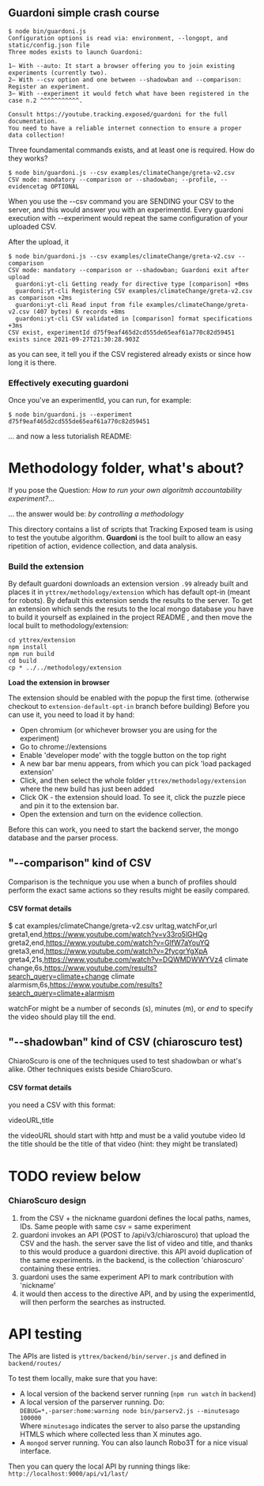 ## Guardoni simple crash course

``` 
$ node bin/guardoni.js
Configuration options is read via: environment, --longopt, and static/config.json file
Three modes exists to launch Guardoni:

1— With --auto: It start a browser offering you to join existing experiments (currently two).
2— With --csv option and one between --shadowban and --comparison: Register an experiment.
3— With --experiment it would fetch what have been registered in the case n.2 ^^^^^^^^^^^.

Consult https://youtube.tracking.exposed/guardoni for the full documentation.
You need to have a reliable internet connection to ensure a proper data collection!
``` 

Three foundamental commands exists, and at least one is required. How do they works?


``` 
$ node bin/guardoni.js --csv examples/climateChange/greta-v2.csv
CSV mode: mandatory --comparison or --shadowban; --profile, --evidencetag OPTIONAL
``` 

When you use the --csv command you are SENDING your CSV to the server, and this would answer you with an experimentId. Every guardoni execution with --experiment <experimentId> would repeat the same configuration of your uploaded CSV.

After the upload, it 

``` 
$ node bin/guardoni.js --csv examples/climateChange/greta-v2.csv --comparison 
CSV mode: mandatory --comparison or --shadowban; Guardoni exit after upload
  guardoni:yt-cli Getting ready for directive type [comparison] +0ms
  guardoni:yt-cli Registering CSV examples/climateChange/greta-v2.csv as comparison +2ms
  guardoni:yt-cli Read input from file examples/climateChange/greta-v2.csv (407 bytes) 6 records +8ms
  guardoni:yt-cli CSV validated in [comparison] format specifications +3ms
CSV exist, experimentId d75f9eaf465d2cd555de65eaf61a770c82d59451 exists since 2021-09-27T21:30:28.903Z
``` 

as you can see, it tell you if the CSV registered already exists or since how long it is there.


### Effectively executing guardoni

Once you've an experimentId, you can run, for example:

``` 
$ node bin/guardoni.js --experiment d75f9eaf465d2cd555de65eaf61a770c82d59451 
``` 


... and now a less tutorialish README:

# Methodology folder, what's about?

If you pose the Question: *How to run your own algoritmh accountability experiment?*...

... the answer would be: *by controlling a methodology*

This directory contains a list of scripts that Tracking Exposed team is using to test the youtube algorithm. **Guardoni** is the tool built to allow an easy ripetition of action, evidence collection, and data analysis.

### Build the extension

By default guardoni downloads an extension version `.99` already built and places it in `yttrex/methodology/extension` which has default opt-in (meant for robots). 
By default this extension sends the results to the server.
To get an extension which sends the resuts to the local mongo database you have to build it yourself as explained in the project README , and then move the local built to methodology/extension:

```
cd yttrex/extension
npm install
npm run build
cd build
cp * ../../methodology/extension
```

**Load the extension in browser**

The extension should be enabled with the popup the first time. (otherwise checkout to `extension-default-opt-in` branch before building)
Before you can use it, you need to load it by hand: 
- Open chromium (or whichever browser you are using for the experiment)
- Go to chrome://extensions
- Enable 'developer mode' with the toggle button on the top right
- A new bar bar menu appears, from which you can pick 'load packaged extension'
- Click, and then select the whole folder `yttrex/methodology/extension` where the new build has just been added
- Click OK - the extension should load. To see it, click the puzzle piece and pin it to the extension bar.
- Open the extension and turn on the evidence collection.

Before this can work, you need to start the backend server, the mongo database and the parser process.


## "--comparison" kind of CSV

Comparison is the technique you use when a bunch of profiles should perform the exact same actions so they results might be easily compared.

#### CSV format details

$ cat examples/climateChange/greta-v2.csv
urltag,watchFor,url
greta1,end,https://www.youtube.com/watch?v=v33ro5lGHQg
greta2,end,https://www.youtube.com/watch?v=GlfW7aYouYQ
greta3,end,https://www.youtube.com/watch?v=2fycgrYgXpA
greta4,21s,https://www.youtube.com/watch?v=DQWMDWWYVz4
climate change,6s,https://www.youtube.com/results?search_query=climate+change
climate alarmism,6s,https://www.youtube.com/results?search_query=climate+alarmism

watchFor might be a number of seconds (s), minutes (m), or *end* to specify the video should play till the end.

## "--shadowban" kind of CSV (chiaroscuro test)

ChiaroScuro is one of the techniques used to test shadowban or what's alike. Other techniques exists beside ChiaroScuro.

#### CSV format details

you need a CSV with this format:

  videoURL,title

the videoURL should start with http and must be a valid youtube video Id
the title should be the title of that video (hint: they might be translated)


# TODO review below 

### ChiaroScuro design

1. from the CSV + the nickname guardoni defines the local paths, names, IDs. Same people with same csv = same experiment
2. guardoni invokes an API (POST to /api/v3/chiaroscuro) that upload the CSV and the hash. the server save the list of video and title, and thanks to this would produce a guardoni directive. this API avoid duplication of the same experiments. in the backend, is the collection 'chiaroscuro' containing these entries.
3. guardoni uses the same experiment API to mark contribution with 'nickname'
4. it would then access to the directive API, and by using the experimentId, will then perform the searches as instructed.


# API testing 

The APIs are listed is `yttrex/backend/bin/server.js` and defined in `backend/routes/`

To test them locally, make sure that you have:
- A local version of the backend server running (`npm run watch` in `backend`)
- A local version of the parserver running. Do: 
<br>`DEBUG=*,-parser:home:warning node bin/parserv2.js --minutesago 100000`<br>
Where `minutesago` indicates the server to also parse the upstanding HTMLS which where collected less than X minutes ago.
- A `mongod` server running. You can also launch Robo3T for a nice visual interface.

Then you can query the local API by running things like:
`http://localhost:9000/api/v1/last/`

